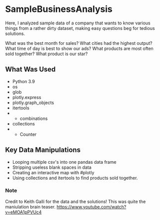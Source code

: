 # SampleBusinessAnalysis
Here, I analyzed sample data of a company that wants to know various things from a rather dirty dataset, making easy questions beg for tedious solutions.

What was the best month for sales?
What cities had the highest output?
What time of day is best to show our ads?
What products are most often sold together?
What product is our star?
	
## What Was Used

* Python 3.9
* os
* glob
* plotly.express
* plotly.graph_objects
* itertools
* * combinations
* collections
* * Counter
 
## Key Data Manipulations
* Looping multiple csv's into one pandas data frame
* Stripping useless blank spaces in data
* Creating an interactive map with #plotly
* Using collections and itertools to find products sold together.

### Note
Credit to Keith Galli for the data and the solutions! This was quite the maniulation brain teaser.
https://www.youtube.com/watch?v=eMOA1pPVUc4
